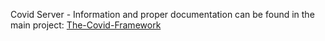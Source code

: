 Covid Server - Information and proper documentation can be found in the main project: [The-Covid-Framework](https://github.com/tomp332/The-Covid-Framework)
